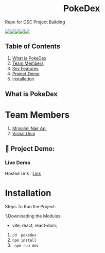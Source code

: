 # **<div align="center">PokeDex</div>**
<desc>

Repo for DSC Project Building 

<img src="https://img.shields.io/badge/React-20232A?style=for-the-badge&logo=react&logoColor=61DAFB"><img src="https://img.shields.io/badge/Material%20UI-007FFF?style=for-the-badge&logo=mui&logoColor=white"><img src="https://img.shields.io/badge/Vite-B73BFE?style=for-the-badge&logo=vite&logoColor=FFD62E"><img src="https://img.shields.io/badge/CSS3-1572B6?style=for-the-badge&logo=css3&logoColor=white"><img src="https://img.shields.io/badge/JavaScript-323330?style=for-the-badge&logo=javascript&logoColor=F7DF1E">
## Table of Contents
1. [What is PokeDex](#project-description)
2. [Team Members](#team-members)
3. [Key Features](#key-features)
4. [Project Demo](#project-demo)
5. [Installation](#installation)



## What is PokeDex

  

# Team Members

1. [Mrinalini Nair Ani](https://github.com/hacksh4w/)
1. [Vishal Unni](https://github.com/VISHALUNNI)



## 🔧 Project Demo:
### Live Demo
Hosted Link : [Link](https://poke-dexapp.netlify.app/)

# Installation
Steps To Run the Project:

1.Downloading the Modules.
- vite; react; react-dom; 
1. `` cd  pokedex  ``
2. ``npm install``
3. `` npm run dev``
